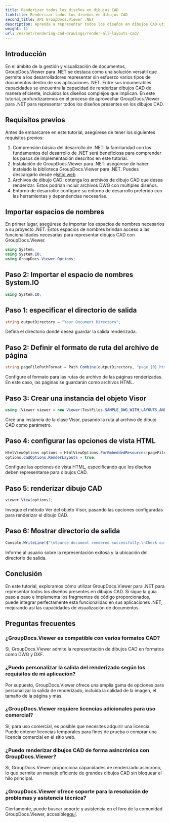 ```yaml
---
title: Renderizar todos los diseños en dibujos CAD
linktitle: Renderizar todos los diseños en dibujos CAD
second_title: API GroupDocs.Viewer .NET
description: Aprenda a representar todos los diseños en dibujos CAD utilizando GroupDocs.Viewer para .NET. Siga nuestro tutorial completo para una integración perfecta.
weight: 11
url: /es/net/rendering-cad-drawings/render-all-layouts-cad/
---
```

## Introducción
En el ámbito de la gestión y visualización de documentos, GroupDocs.Viewer para .NET se destaca como una solución versátil que permite a los desarrolladores representar sin esfuerzo varios tipos de documentos dentro de sus aplicaciones .NET. Entre sus innumerables capacidades se encuentra la capacidad de renderizar dibujos CAD de manera eficiente, incluidos los diseños complejos que implican. En este tutorial, profundizaremos en el proceso de aprovechar GroupDocs.Viewer para .NET para representar todos los diseños presentes en los dibujos CAD. 
## Requisitos previos
Antes de embarcarse en este tutorial, asegúrese de tener los siguientes requisitos previos:
1. Comprensión básica del desarrollo de .NET: la familiaridad con los fundamentos del desarrollo de .NET será beneficiosa para comprender los pasos de implementación descritos en este tutorial.
2.  Instalación de GroupDocs.Viewer para .NET: asegúrese de haber instalado la biblioteca GroupDocs.Viewer para .NET. Puedes descargarlo desde el[sitio web](https://releases.groupdocs.com/viewer/net/).
3. Archivos de dibujo CAD: obtenga los archivos de dibujo CAD que desea renderizar. Estos podrían incluir archivos DWG con múltiples diseños.
4. Entorno de desarrollo: configure su entorno de desarrollo preferido con las herramientas y dependencias necesarias.

## Importar espacios de nombres
En primer lugar, asegúrese de importar los espacios de nombres necesarios a su proyecto .NET. Estos espacios de nombres brindan acceso a las funcionalidades necesarias para representar dibujos CAD con GroupDocs.Viewer.

```csharp
using System;
using System.IO;
using GroupDocs.Viewer.Options;
```
## Paso 2: Importar el espacio de nombres System.IO
```csharp
using System.IO;
```
## Paso 1: especificar el directorio de salida
```csharp
string outputDirectory = "Your Document Directory";
```
Defina el directorio donde desea guardar la salida renderizada.
## Paso 2: Definir el formato de ruta del archivo de página
```csharp
string pageFilePathFormat = Path.Combine(outputDirectory, "page_{0}.html");
```
Configure el formato para las rutas de archivo de las páginas renderizadas. En este caso, las páginas se guardarán como archivos HTML.
## Paso 3: Crear una instancia del objeto Visor
```csharp
using (Viewer viewer = new Viewer(TestFiles.SAMPLE_DWG_WITH_LAYOUTS_AND_LAYERS))
```
Cree una instancia de la clase Visor, pasando la ruta al archivo de dibujo CAD como parámetro.
## Paso 4: configurar las opciones de vista HTML
```csharp
HtmlViewOptions options = HtmlViewOptions.ForEmbeddedResources(pageFilePathFormat);
options.CadOptions.RenderLayouts = true;
```
Configure las opciones de vista HTML, especificando que los diseños deben representarse para dibujos CAD.
## Paso 5: renderizar dibujo CAD
```csharp
viewer.View(options);
```
Invoque el método Ver del objeto Visor, pasando las opciones configuradas para renderizar el dibujo CAD.
## Paso 6: Mostrar directorio de salida
```csharp
Console.WriteLine($"\nSource document rendered successfully.\nCheck output in {outputDirectory}.");
```
Informe al usuario sobre la representación exitosa y la ubicación del directorio de salida.

## Conclusión
En este tutorial, exploramos cómo utilizar GroupDocs.Viewer para .NET para representar todos los diseños presentes en dibujos CAD. Si sigue la guía paso a paso e implementa los fragmentos de código proporcionados, puede integrar perfectamente esta funcionalidad en sus aplicaciones .NET, mejorando así las capacidades de visualización de documentos.
## Preguntas frecuentes
### ¿GroupDocs.Viewer es compatible con varios formatos CAD?
Sí, GroupDocs.Viewer admite la representación de dibujos CAD en formatos como DWG y DXF.
### ¿Puedo personalizar la salida del renderizado según los requisitos de mi aplicación?
Por supuesto, GroupDocs.Viewer ofrece una amplia gama de opciones para personalizar la salida de renderizado, incluida la calidad de la imagen, el tamaño de la página y más.
### ¿GroupDocs.Viewer requiere licencias adicionales para uso comercial?
Sí, para uso comercial, es posible que necesites adquirir una licencia. Puede obtener licencias temporales para fines de prueba o comprar una licencia comercial en el sitio web.
### ¿Puedo renderizar dibujos CAD de forma asincrónica con GroupDocs.Viewer?
Sí, GroupDocs.Viewer proporciona capacidades de renderizado asíncrono, lo que permite un manejo eficiente de grandes dibujos CAD sin bloquear el hilo principal.
### ¿GroupDocs.Viewer ofrece soporte para la resolución de problemas y asistencia técnica?
 Ciertamente, puede buscar soporte y asistencia en el foro de la comunidad GroupDocs.Viewer, accesible[aquí](https://forum.groupdocs.com/c/viewer/9).
